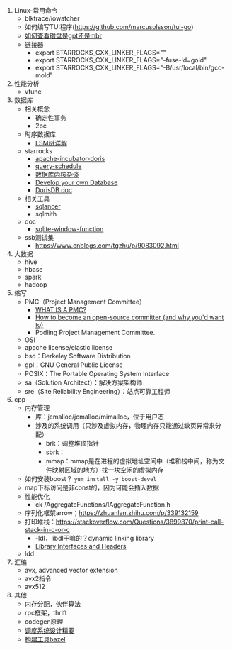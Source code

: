 1. Linux-常用命令
    * blktrace/iowatcher
    * 如何编写TUI程序(https://github.com/marcusolsson/tui-go)
    * [如何查看磁盘是gpt还是mbr](https://unix.stackexchange.com/questions/120221/gpt-or-mbr-how-do-i-know)
    * 链接器
        * export STARROCKS_CXX_LINKER_FLAGS=""
        * export STARROCKS_CXX_LINKER_FLAGS="-fuse-ld=gold"
        * export STARROCKS_CXX_LINKER_FLAGS="-B/usr/local/bin/gcc-mold"
1. 性能分析
    * vtune
1. 数据库
    * 相关概念
        * 确定性事务
        * 2pc
    * 时序数据库
        * [LSM树详解](https://zhuanlan.zhihu.com/p/181498475)
    * starrocks
        * [apache-incubator-doris](https://github.com/apache/incubator-doris/wiki)
        * [query-schedule](https://15445.courses.cs.cmu.edu/fall2020/schedule.html)
        * [数据库内核杂谈](https://www.infoq.cn/theme/46)
        * [Develop your own Database](https://hpi.de/plattner/teaching/archive/winter-term-201819/develop-your-own-database.html)
        * [DorisDB doc](http://doc.dorisdb.com)
    * 相关工具
        * [sqlancer](https://github.com/sqlancer/sqlancer)
        * sqlmith
    * doc
        * [sqlite-window-function](https://www.sqlite.org/windowfunctions.html)
    * ssb测试集
        * https://www.cnblogs.com/tgzhu/p/9083092.html
1. 大数据
    * hive
    * hbase
    * spark
    * hadoop
1. 缩写
    * PMC（Project Management Committee）
        * [WHAT IS A PMC?](https://www.apache.org/dev/pmc.html#what-is-a-pmc)
        * [How to become an open-source committer (and why you'd want to)](https://www.gridgain.com/resources/blog/how-become-open-source-committer-and-why-youd-want)
        * Podling Project Management Committee.
    * OSI
    * apache license/elastic license
    * bsd：Berkeley Software Distribution
    * gpl：GNU General Public License
    * POSIX：The Portable Operating System Interface 
    * sa（Solution Architect）：解决方案架构师
    * sre（Site Reliability Engineering）：站点可靠工程师
1. cpp
    * 内存管理
        * 库：jemalloc/jcmalloc/mimalloc，位于用户态
        * 涉及的系统调用（只涉及虚拟内存，物理内存只能通过缺页异常来分配）
            * brk：调整堆顶指针
            * sbrk：
            * mmap：mmap是在进程的虚拟地址空间中（堆和栈中间，称为文件映射区域的地方）找一块空闲的虚拟内存
    * 如何安装boost？ `yum install -y boost-devel`
    * map下标访问是非const的，因为可能会插入数据
    * 性能优化
        * ck /AggregateFunctions/IAggregateFunction.h
    * 序列化框架arrow；https://zhuanlan.zhihu.com/p/339132159
    * 打印堆栈：https://stackoverflow.com/Questions/3899870/print-call-stack-in-c-or-c
        * -ldl，libdl干嘛的？dynamic linking library
        * [Library Interfaces and Headers](https://docs.oracle.com/cd/E86824_01/html/E54772/makehtml-id-7.html#scrolltoc)
    * ldd
1. 汇编
    * avx, advanced vector extension
    * avx2指令
    * avx512
1. 其他
    * 内存分配，伙伴算法
    * rpc框架，thrift
    * codegen原理
    * [调度系统设计精要](https://draveness.me/system-design-scheduler/)
    * [构建工具bazel](https://github.com/bazelbuild/bazel)